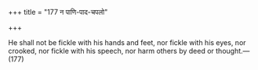 +++
title = "177 न पाणि-पाद-चपलो"

+++

He shall not be fickle with his hands and feet, nor fickle with his eyes, nor crooked, nor fickle with his speech, nor harm others by deed or thought.—(177) 